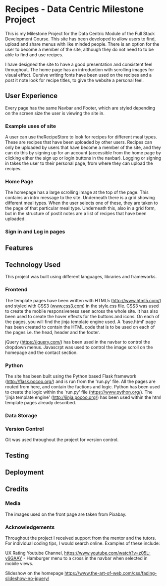 # Recipes - Data Centric Milestone Project

This is my Milestone Project for the Data Centric Module of the Full Stack Development Course. This site has been developed to allow users to find, upload and share menus with like minded people. There is an option for the user to become a member of the site, although they do not need to to be able to find and use recipes.

I have designed the site to have a good presentation and consistent feel throughout. The home page has an introduction with scrolling images for visual effect. Cursive writing fonts have been used on the recipes and a post it note look for recipe titles, to give the website a personal feel.

## User Experience

Every page has the same Navbar and Footer, which are styled depending on the screen size the user is viewing the site in.

### Example uses of site

A user can use theRecipeStore to look for recipes for different meal types. These are recipes that have been uploaded by other users. Recipes can only be uploaded by users that have become a member of the site, and they can do this by signing up for an account (accessible from the home page by clicking either the sign up or login buttons in the navbar). Logging or signing in takes the user to their personal page, from where they can upload the recipes.

### Home Page

The homepage has a large scrolling image at the top of the page. This contains an intro message to the site. Underneath there is a grid showing different meal types. When the user selects one of these, they are taken to the page of that particular meal type. Underneath this, also in a grid form, but in the structure of postit notes are a list of recipes that have been uploaded.

### Sign in and Log in pages

## Features

## Technology Used

This project was built using different languages, libraries and frameworks. 

### Frontend

The template pages have been written with HTML5 (http://www.html5.com/) and styled with CSS3 (www.css3.com) in the style.css file. CSS3 was used to create the mobile responsiveness seen across the whole site. It has also been used to create the hover effects for the buttons and icons. On each of the pages, you will find the jinja template engine used. A 'base.html' page has been created to contain the HTML code that is to be used on each of the pages i.e. the head, header and the footer.

jQuery (https://jquery.com/) has been used in the navbar to control the dropdown menus. Javascrpt was used to control the image scroll on the homepage and the contact section.

### Python

The site has been built using the Python based Flask framework (http://flask.pocoo.org/) and is run from the 'run.py' file. All the pages are routed from here, and contain the fuctions and logic. Python has been used to create the logic within the 'run.py' file (https://www.python.org/). The 'jinja template engine' (http://jinja.pocoo.org/) has been used within the html template pages already described.

### Data Storage


### Version Control

Git was used throughout the project for version control.

## Testing

## Deployment

## Credits

### Media

The images used on the front page are taken from Pixabay.

### Acknowledgements

Throughout the project I received support from the mentor and the tutors. For individual coding tips, I would search online. Examples of these include:

UX Rating Youtube Channel, https://www.youtube.com/watch?v=z05L-y6GAAY - Hamburger menu to a cross in the navbar when selected in mobile views.

Slideshow on the homepage https://www.the-art-of-web.com/css/fading-slideshow-no-jquery/